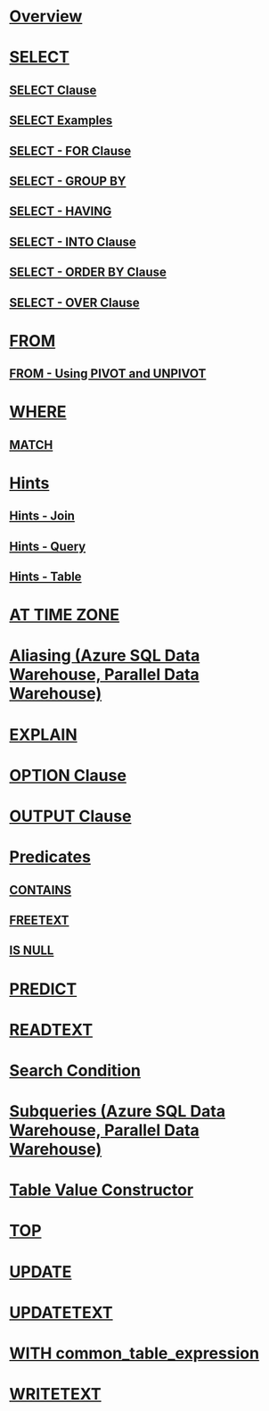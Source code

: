 # [Overview](queries.md)  
# [SELECT](select-transact-sql.md)  
## [SELECT Clause](select-clause-transact-sql.md)  
## [SELECT Examples](select-examples-transact-sql.md)  
## [SELECT - FOR Clause](select-for-clause-transact-sql.md)  
## [SELECT - GROUP BY](select-group-by-transact-sql.md)  
## [SELECT - HAVING](select-having-transact-sql.md)  
## [SELECT - INTO Clause](select-into-clause-transact-sql.md)  
## [SELECT - ORDER BY Clause](select-order-by-clause-transact-sql.md)  
## [SELECT - OVER Clause](select-over-clause-transact-sql.md)  
# [FROM](from-transact-sql.md)  
## [FROM - Using PIVOT and UNPIVOT](from-using-pivot-and-unpivot.md)  
# [WHERE](where-transact-sql.md)  
## [MATCH](match-sql-graph.md)  
# [Hints](hints-transact-sql.md)  
## [Hints - Join](hints-transact-sql-join.md)  
## [Hints - Query](hints-transact-sql-query.md)  
## [Hints - Table](hints-transact-sql-table.md)  
# [AT TIME ZONE](at-time-zone-transact-sql.md)  
# [Aliasing (Azure SQL Data Warehouse, Parallel Data Warehouse)](aliasing-azure-sql-data-warehouse-parallel-data-warehouse.md)  
# [EXPLAIN](explain-transact-sql.md)  
# [OPTION Clause](option-clause-transact-sql.md)  
# [OUTPUT Clause](output-clause-transact-sql.md)  
# [Predicates](predicates.md)  
## [CONTAINS](contains-transact-sql.md)  
## [FREETEXT](freetext-transact-sql.md)  
## [IS NULL](is-null-transact-sql.md)  
# [PREDICT](predict-transact-sql.md)
# [READTEXT](readtext-transact-sql.md)  
# [Search Condition](search-condition-transact-sql.md)  
# [Subqueries (Azure SQL Data Warehouse, Parallel Data Warehouse)](subqueries-azure-sql-data-warehouse-parallel-data-warehouse.md)  
# [Table Value Constructor](table-value-constructor-transact-sql.md)  
# [TOP](top-transact-sql.md)  
# [UPDATE](update-transact-sql.md)  
# [UPDATETEXT](updatetext-transact-sql.md)  
# [WITH common_table_expression](with-common-table-expression-transact-sql.md)  
# [WRITETEXT](writetext-transact-sql.md)  

